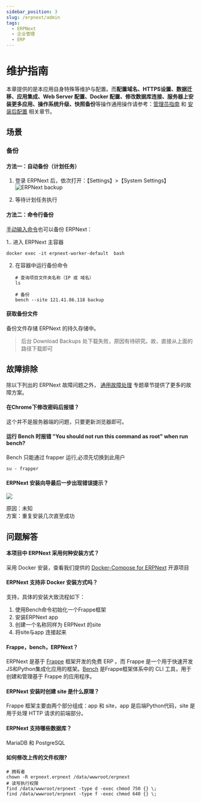 ```yaml
---
sidebar_position: 3
slug: /erpnext/admin
tags:
  - ERPNext
  - 企业管理
  - ERP
---
```


# 维护指南

本章提供的是本应用自身特殊等维护与配置。而**配置域名、HTTPS设置、数据迁移、应用集成、Web Server 配置、Docker 配置、修改数据库连接、服务器上安装更多应用、操作系统升级、快照备份**等操作通用操作请参考：[管理员指南](../administrator) 和 [安装后配置](../install/setup) 相关章节。

## 场景

### 备份

#### 方法一：自动备份（计划任务）

1. 登录 ERPNext 后，依次打开：【Settings】>【System Settings】
   ![ERPNext backup](https://libs.websoft9.com/Websoft9/DocsPicture/zh/erpnext/erpnext-autobk-websoft9.png)

2. 等待计划任务执行


#### 方法二：命令行备份

[手动输入命令](https://frappeframework.com/docs/user/en/bench/reference/backup)也可以备份 ERPNext：

1.. 进入 ERPNext 主容器
   ```
   docker exec -it erpnext-worker-default  bash
   ```
2. 在容器中运行备份命令
   ```
   # 查询项目文件夹名称（IP 或 域名）
   ls

   # 备份
   bench --site 121.41.86.118 backup
   ```

#### 获取备份文件

备份文件存储 ERPNext 的持久存储中。

   > 后台 Download Backups 处下载失败，原因有待研究。故，直接从上面的路径下载即可

## 故障排除

除以下列出的 ERPNext 故障问题之外， [通用故障处理](../troubleshoot) 专题章节提供了更多的故障方案。 

#### 在Chrome下修改密码后报错？

这个并不是服务器端的问题，只要更新浏览器即可。

#### 运行 Bench 时报错 "You should not run this command as root" when run bench?

Bench 只能通过 frapper 运行,必须先切换到此用户

```shell
su - frapper
```

#### ERPNext 安装向导最后一步出现错误提示？

![](https://libs.websoft9.com/Websoft9/DocsPicture/zh/erpnext/erpnext-wizarderror-websoft9.png)

原因：未知   
方案：重复安装几次直至成功   


## 问题解答

#### 本项目中 ERPNext 采用何种安装方式？

采用 Docker 安装，查看我们提供的 [Docker-Compose for ERPNext](https://github.com/Websoft9/docker-erpnext) 开源项目

#### ERPNext 支持非 Docker 安装方式吗？

支持，具体的安装大致流程如下：

1. 使用Bench命令初始化一个Frappe框架
2. 安装ERPNext app
3. 创建一个名称同样为 ERPNext 的site
4. 将site与app 连接起来

#### Frappe，bench，ERPNext？

ERPNext 是基于 [Frappe](https://github.com/frappe/frappe) 框架开发的免费 ERP 。而 Frappe 是一个用于快速开发JS和Python集成化应用的框架。[Bench](https://github.com/frappe/bench) 是Frappe框架体系中的 CLI 工具，用于创建和管理基于 Frappe 的应用程序。

#### ERPNext 安装时创建 site 是什么原理？

Frappe 框架主要由两个部分组成：app 和 site，app 是后端Python代码，site 是用于处理 HTTP 请求的前端部分。

#### ERPNext 支持哪些数据库？

MariaDB 和 PostgreSQL


#### 如何修改上传的文件权限?

```shell
# 拥有者
chown -R erpnext.erpnext /data/wwwroot/erpnext
# 读写执行权限
find /data/wwwroot/erpnext -type d -exec chmod 750 {} \;
find /data/wwwroot/erpnext -type f -exec chmod 640 {} \;
```